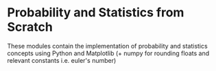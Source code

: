# Probability and Statistics from Scratch

These modules contain the implementation of probability and statistics concepts using Python and Matplotlib (+ numpy for rounding floats and relevant constants i.e. euler's number)
